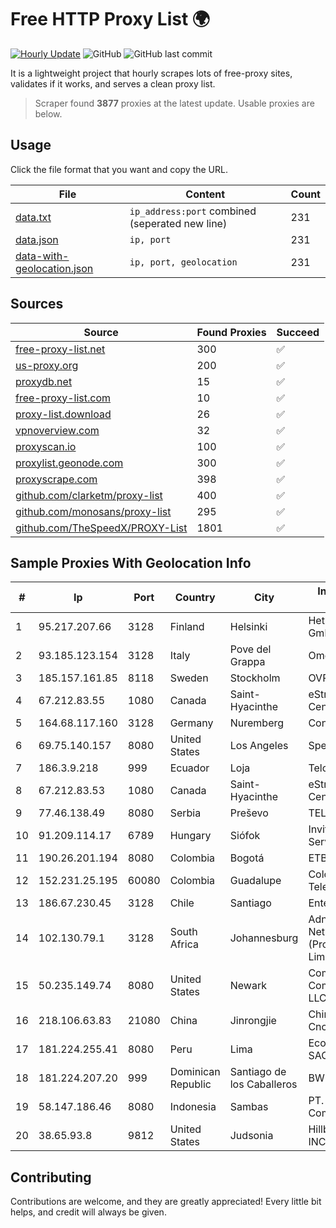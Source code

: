 
# Free HTTP Proxy List 🌍

[![Hourly Update](https://github.com/mertguvencli/http-proxy-list/actions/workflows/main.yml/badge.svg?branch=main)](https://github.com/mertguvencli/http-proxy-list/actions/workflows/main.yml)
![GitHub](https://img.shields.io/github/license/mertguvencli/http-proxy-list)
![GitHub last commit](https://img.shields.io/github/last-commit/mertguvencli/http-proxy-list)

It is a lightweight project that hourly scrapes lots of free-proxy sites, validates if it works, and serves a clean proxy list.


> Scraper found **3877** proxies at the latest update. Usable proxies are below.

## Usage

Click the file format that you want and copy the URL.


|File|Content|Count|
|----|-------|-----|
|[data.txt](https://raw.githubusercontent.com/mertguvencli/http-proxy-list/main/proxy-list/data.txt)|`ip_address:port` combined (seperated new line)|231|
|[data.json](https://raw.githubusercontent.com/mertguvencli/http-proxy-list/main/proxy-list/data.json)|`ip, port`|231|
|[data-with-geolocation.json](https://raw.githubusercontent.com/mertguvencli/http-proxy-list/main/proxy-list/data-with-geolocation.json)|`ip, port, geolocation`|231|

## Sources

|Source|Found Proxies|Succeed|
|------|-------------|-------|
|[free-proxy-list.net](https://free-proxy-list.net)|300|✅|
|[us-proxy.org](https://www.us-proxy.org)|200|✅|
|[proxydb.net](http://proxydb.net)|15|✅|
|[free-proxy-list.com](https://free-proxy-list.com/?page=&port=&type%5B%5D=http&type%5B%5D=https&up_time=0&search=Search)|10|✅|
|[proxy-list.download](https://www.proxy-list.download/HTTP)|26|✅|
|[vpnoverview.com](https://vpnoverview.com/privacy/anonymous-browsing/free-proxy-servers)|32|✅|
|[proxyscan.io](https://www.proxyscan.io)|100|✅|
|[proxylist.geonode.com](https://proxylist.geonode.com/api/proxy-list?limit=300&page=1&sort_by=lastChecked&sort_type=desc&protocols=http,https)|300|✅|
|[proxyscrape.com](https://api.proxyscrape.com/v2/?request=displayproxies&protocol=http&timeout=10000&country=all&ssl=all&anonymity=all)|398|✅|
|[github.com/clarketm/proxy-list](https://raw.githubusercontent.com/clarketm/proxy-list/master/proxy-list-raw.txt)|400|✅|
|[github.com/monosans/proxy-list](https://raw.githubusercontent.com/monosans/proxy-list/main/proxies/http.txt)|295|✅|
|[github.com/TheSpeedX/PROXY-List](https://raw.githubusercontent.com/TheSpeedX/PROXY-List/master/http.txt)|1801|✅|


## Sample Proxies With Geolocation Info

|#|Ip|Port|Country|City|Internet Service Provider|
|-|--|----|-------|----|-------------------------|
|1|95.217.207.66|3128|Finland|Helsinki|Hetzner Online GmbH|
|2|93.185.123.154|3128|Italy|Pove del Grappa|Omegacom S.R.L.S.|
|3|185.157.161.85|8118|Sweden|Stockholm|OVPN|
|4|67.212.83.55|1080|Canada|Saint-Hyacinthe|eStruxture Data Centers Inc.|
|5|164.68.117.160|3128|Germany|Nuremberg|Contabo GmbH|
|6|69.75.140.157|8080|United States|Los Angeles|Spectrum|
|7|186.3.9.218|999|Ecuador|Loja|Telconet S.A|
|8|67.212.83.53|1080|Canada|Saint-Hyacinthe|eStruxture Data Centers Inc.|
|9|77.46.138.49|8080|Serbia|Preševo|TELEKOM-SRBIJA|
|10|91.209.114.17|6789|Hungary|Siófok|Invitech ICT Services Kft.|
|11|190.26.201.194|8080|Colombia|Bogotá|ETB - Colombia|
|12|152.231.25.195|60080|Colombia|Guadalupe|Colombiatel Telecomunicaciones|
|13|186.67.230.45|3128|Chile|Santiago|Entel Chile S.A.|
|14|102.130.79.1|3128|South Africa|Johannesburg|Adnexus Celerity Networks (Proprietary) Limited|
|15|50.235.149.74|8080|United States|Newark|Comcast Cable Communications, LLC|
|16|218.106.63.83|21080|China|Jinrongjie|China Unicom CncNet|
|17|181.224.255.41|8080|Peru|Lima|Econocable Media SAC|
|18|181.224.207.20|999|Dominican Republic|Santiago de los Caballeros|BW TELECOM|
|19|58.147.186.46|8080|Indonesia|Sambas|PT. Transhybrid Communication|
|20|38.65.93.8|9812|United States|Judsonia|Hillbilly Wireless INC.|



## Contributing

Contributions are welcome, and they are greatly appreciated! Every
little bit helps, and credit will always be given.

